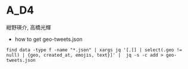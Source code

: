# A_D4
紺野瑛介, 高橋光輝


-   how to get geo-tweets.json

```shell
find data -type f -name "*.json" | xargs jq '[.[] | select(.geo != null) | {geo, created_at, emojis, text}]' |  jq -s -c add > geo-tweets.json
```
